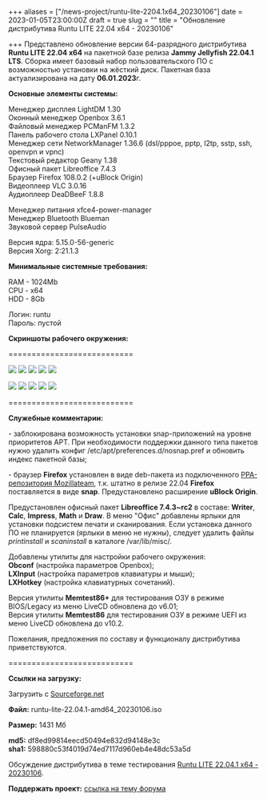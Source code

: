 +++
aliases = ["/news-project/runtu-lite-2204.1x64_20230106"]
date = 2023-01-05T23:00:00Z
draft = true
slug = ""
title = "Обновление дистрибутива Runtu LITE 22.04 х64 - 20230106"

+++
Представлено обновление версии 64-разрядного дистрибутива **Runtu LITE 22.04 х64** на пакетной базе релиза **Jammy Jellyfish 22.04.1 LTS**. Сборка имеет базовый набор пользовательского ПО с возможностью установки на жёсткий диск. Пакетная база актуализирована на дату **06.01.2023**г.

<!--more-->

**Основные элементы системы:**  
  
Менеджер дисплея LightDM 1.30  
Оконный менеджер Openbox 3.6.1  
Файловый менеджер PCManFM 1.3.2  
Панель рабочего стола LXPanel 0.10.1  
Менеджер сети NetworkManager 1.36.6 (dsl/pppoe, pptp, l2tp, sstp, ssh, openvpn и vpnc)  
Текстовый редактор Geany 1.38  
Офисный пакет Libreoffice 7.4.3  
Браузер Firefox 108.0.2 (+uBlock Origin)  
Видеоплеер VLC 3.0.16  
Аудиоплеер DeaDBeeF 1.8.8  
  
Менеджер питания xfce4-power-manager  
Менеджер Bluetooth Blueman  
Звуковой сервер PulseAudio  
  
Версия ядра: 5.15.0-56-generic  
Версия Xorg: 2:21.1.3  
   
  
 **Минимальные системные требования:**  
  
RAM - 1024Mb  
CPU - x64  
HDD - 8Gb  
  
Логин: runtu  
Пароль: пустой  
  
  
 **Скриншоты рабочего окружения:**  
  
===========================  
  
[![](https://i.ibb.co/Lz44RS4/BIOS-Syslinux-1.png)](https://ibb.co/Lz44RS4) [![](https://i.ibb.co/pWzWhj0/EFI-GRUB-1.png)](https://ibb.co/pWzWhj0) [![](https://i.ibb.co/BL4KPq6/Screen-FM.png)](https://ibb.co/BL4KPq6) [![](https://i.ibb.co/2SjBt4h/Menu-Office.png)](https://ibb.co/2SjBt4h) [![](https://i.ibb.co/Jtxw2LG/Menu-System-about.png)](https://ibb.co/Jtxw2LG)  
  
  
[![](https://i.ibb.co/Rc3Y66f/Menu-Generic-gdmap.png)](https://ibb.co/Rc3Y66f) [![](https://i.ibb.co/qRpxwZt/Menu-Gfaph-whdd.png)](https://ibb.co/qRpxwZt) [![](https://i.ibb.co/v1q2Twz/Menu-Internet-gdu.png)](https://ibb.co/v1q2Twz) [![](https://i.ibb.co/HhBnZ9D/Menu-Params.png)](https://ibb.co/HhBnZ9D) [![](https://i.ibb.co/fxHgsGb/Menu-AV-vino.png)](https://ibb.co/fxHgsGb)  
  
===========================  
  
 **Служебные комментарии:**  
  
\- заблокирована возможность установки snap-приложений на уровне приоритетов APT. При необходимости поддержки данного типа пакетов нужно удалить конфиг /etc/apt/preferences.d/nosnap.pref и обновить индекс пакетной базы;  
  
\- браузер **Firefox** установлен в виде deb-пакета из подключенного [PPA-репозитория Mozillateam](https://launchpad.net/\~mozillateam/+archive/ubuntu/ppa), т.к. штатно в релизе 22.04 **Firefox** поставляется в виде **snap**. Предустановлено расширение **uBlock Origin**.  
  
Предустановлен офисный пакет **Libreoffice 7.4.3\~rc2** в составе: **Writer**, **Calc**, **Impress**, **Math** и **Draw**. В меню "Офис" добавлены ярлыки для установки подсистем печати и сканирования. Если установка данного ПО не планируется (ярлыки в меню не нужны), следует удалить файлы _printinstall_ и _scaninstall_ в каталоге /var/lib/misc/.  
  
Добавлены утилиты для настройки рабочего окружения:   
**Obconf** (настройка параметров Openbox);  
**LXInput** (настройка параметров клавиатуры и мыши);  
**LXHotkey** (настройка клавиатурных сочетаний).  
  
Версия утилиты **Memtest86+** для тестирования ОЗУ в режиме BIOS/Legacy из меню LiveCD обновлена до v6.01;  
Версия утилиты **Memtest86** для тестирования ОЗУ в режиме UEFI из меню LiveCD обновлена до v10.2.  
  
Пожелания, предложения по составу и функционалу дистрибутива приветствуются.  
  
===========================  
  
 **Ссылки на загрузку:**  
  
Загрузить с [Sourceforge.net](https://sourceforge.net/projects/runtu/files/runtu%2022.04/LITE/runtu-lite-22.04.1-amd64_20230106.iso/download)  
  
**Файл:** runtu-lite-22.04.1-amd64_20230106.iso  
  
**Размер:** 1431 Мб  
  
  
**md5:** df8ed99814eecd50494e832d94148e3c  
**sha1:** 598880c53f4019d74ed7117d960eb4e48dc53a5d

Обсуждение дистрибутива в теме тестирования [Runtu LITE 22.04.1 x64 - 20230106](https://forum.runtu.org/index.php/topic,8622.0.html).

**Поддержать проект:** [ссылка на тему форума](http://forum.runtu.org/index.php/topic,188.0.html)